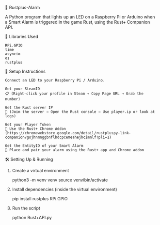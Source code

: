 🚨 Rustplus-Alarm

A Python program that lights up an LED on a Raspberry Pi or Arduino when a Smart Alarm is triggered in the game Rust, using the Rust+ Companion API.

🧰 Libraries Used
    
    RPi.GPIO
    time
    asyncio
    os
    rustplus

🔧 Setup Instructions
    
    Connect an LED to your Raspberry Pi / Arduino.
    
    Get your SteamID
    📋 (Right-click your profile in Steam → Copy Page URL → Grab the number)

    Get the Rust server IP
    📡 (Join the server → Open the Rust console → Use player.ip or look at logs)

    Get your Player Token
    🔐 Use the Rust+ Chrome Addon (https://chromewebstore.google.com/detail/rustpluspy-link-companion/gojhnmnggbnflhdcpcemeahejhcimnlf?pli=1)

    Get the EntityID of your Smart Alarm
    📱 Place and pair your alarm using the Rust+ app and Chrome addon
    
🛠️ Setting Up & Running
1. Create a virtual environment

    python3 -m venv venv
    source venv/bin/activate

2. Install dependencies (inside the virtual environment)

    pip install rustplus RPi.GPIO

3. Run the script

    python Rust+API.py
